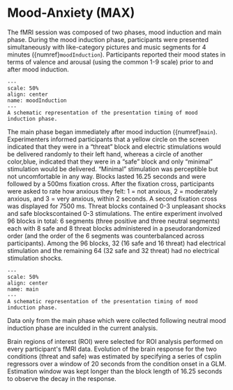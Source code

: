 # Mood-Anxiety (MAX)

The fMRI session was composed of two phases, mood induction and main phase. During the mood induction phase, participants were presented simultaneously with like-category pictures and music segments for 4 minutes ({numref}`moodInduction`). Participants reported their mood states in terms of valence and arousal (using the common 1-9 scale) prior to and after mood induction.

```{figure} images/moodInduction.png
---
scale: 50%
align: center
name: moodInduction
---
A schematic representation of the presentation timing of mood induction phase.
```

The main phase began immediately after mood induction ({numref}`main`). Experimenters informed participants that a yellow circle on the screen indicated that they were in a “threat” block and electric stimulations would be delivered randomly to their left hand, whereas a circle of another color,blue, indicated that they were in a “safe” block and only “minimal” stimulation would be delivered. “Minimal” stimulation was perceptible but not uncomfortable in any way. Blocks lasted 16.25 seconds and were followed by a 500ms fixation cross. After the fixation cross, participants were asked to rate how anxious they felt: 1 = not anxious, 2 = moderately anxious, and 3 = very anxious, within 2 seconds. A second fixation cross was displayed for 7500 ms. Threat blocks contained 0-3 unpleasant shocks and safe blockscontained 0-3 stimulations. The entire experiment involved 96 blocks in total: 6 segments (three positive and three neutral segments) each with 8 safe and 8 threat blocks administered in a pseudorandomized order (and the order of the 6 segments was counterbalanced across participants). Among the 96 blocks, 32 (16 safe and 16 threat) had electrical stimulation and the remaining 64 (32 safe and 32 threat) had no electrical stimulation shocks.


```{figure} images/main.png
---
scale: 50%
align: center
name: main
---
A schematic representation of the presentation timing of mood induction phase.
```

Data only from the main phase which were collected following neutral mood induction phase are inculded in the current analysis.

Brain regions of interest (ROI) were selected for ROI analysis performed on every participant's fMRI data. Evolution of the brain response for the two conditions (threat and safe) was estimated by specifying a series of csplin regressors over a window of 20 seconds from the condition onset in a GLM. Estimation window was kept longer than the block length of 16.25 seconds to observe the decay in the response.